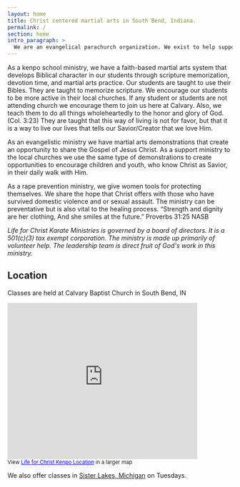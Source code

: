 ```yaml
---
layout: home
title: Christ centered martial arts in South Bend, Indiana.
permalink: /
section: home
intro_paragraph: >
  We are an evangelical parachurch organization. We exist to help support and further the body of Christ as a whole.
---
```


As a kenpo school ministry, we have a faith-based martial arts system that develops Biblical character in our students through scripture memorization, devotion time, and martial arts practice. Our students are taught to use their Bibles. They are taught to memorize scripture. We encourage our students to be more active in their local churches. If any student or students are not attending church we encourage them to join us here at Calvary. Also, we teach them to do all things wholeheartedly to the honor and glory of God.(Col. 3:23) They are taught that this way of living is not for favor, but that it is a way to live our lives that tells our Savior/Creator that we love Him.

As an evangelistic ministry we have martial arts demonstrations that create an opportunity to share the Gospel of Jesus Christ. As a support ministry to the local churches we use the same type of demonstrations to create opportunities to encourage children and youth, who know Christ as Savior, in their daily walk with Him.

As a rape prevention ministry, we give women tools for protecting themselves. We share the hope that Christ offers with those who have survived domestic violence and or sexual assault. The ministry can be preventative but is also vital to the healing process. “Strength and dignity are her clothing, And she smiles at the future.” Proverbs 31:25 NASB

_Life for Christ Karate Ministries is governed by a board of directors. It is a 501(c)(3) tax exempt corporation. The ministry is made up primarily of volunteer help. The leadership team is direct fruit of God's work in this ministry._

## Location

Classes are held at Calvary Baptist Church in South Bend, IN

<iframe width="425" height="350" frameborder="0" scrolling="no" marginheight="0" marginwidth="0" src="https://maps.google.com/maps/ms?msa=0&amp;msid=212442830607759224393.0004c76bb5471a1b61770&amp;ie=UTF8&amp;t=m&amp;ll=41.726535,-86.290333&amp;spn=0.005605,0.00912&amp;z=16&amp;iwloc=0004c76bc0129be4ad84f&amp;output=embed"></iframe><br /><small>View <a href="https://maps.google.com/maps/ms?msa=0&amp;msid=212442830607759224393.0004c76bb5471a1b61770&amp;ie=UTF8&amp;t=m&amp;ll=41.726535,-86.290333&amp;spn=0.005605,0.00912&amp;z=16&amp;iwloc=0004c76bc0129be4ad84f&amp;source=embed" style="color:#0000FF;text-align:left">Life for Christ Kenpo Location</a> in a larger map</small>

We also offer classes in <a href="http://goo.gl/maps/nv7QP" target="_blank">Sister Lakes, Michigan</a> on Tuesdays.